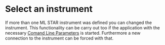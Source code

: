 # Select an instrument

If more than one ML STAR instrument was defined you can changed the instrument. This functionality can be carry out too if the application with the necessary [Comand Line Parameters](maintenance-or-verification-command-line-parameters.md) is started. Furthermore a new connection to the instrument can be forced with that.
